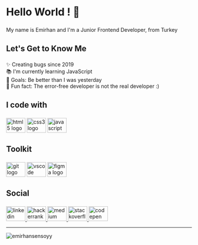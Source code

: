 <h1 align="left">Hello World ! 👋</h1>

###

<p align="left">My name is Emirhan and I'm a Junior Frontend Developer, from Turkey</p>

###

<h2 align="left">Let's Get to Know Me</h2>

###

<p align="left">✨ Creating bugs since 2019<br>📚 I'm currently learning JavaScript<br>🎯 Goals: Be better than I was yesterday <br>🎲 Fun fact: The error-free developer is not the real developer :)</p>

###

<h2 align="left">I code with</h2>

###

<div align="left">
  <img src="https://cdn.jsdelivr.net/gh/devicons/devicon/icons/html5/html5-original.svg" height="40" width="52" alt="html5 logo"  />
  <img src="https://cdn.jsdelivr.net/gh/devicons/devicon/icons/css3/css3-original.svg" height="40" width="52" alt="css3 logo"  />
  <img src="https://cdn.jsdelivr.net/gh/devicons/devicon/icons/javascript/javascript-original.svg" height="40" width="52" alt="javascript logo"  />
</div>

###

<h2 align="left">Toolkit</h2>

###

<div align="left">
  <img src="https://cdn.jsdelivr.net/gh/devicons/devicon/icons/git/git-original.svg" height="40" width="52" alt="git logo"  />
  <img src="https://cdn.jsdelivr.net/gh/devicons/devicon/icons/vscode/vscode-original.svg" height="40" width="52" alt="vscode logo"  />
  <img src="https://cdn.jsdelivr.net/gh/devicons/devicon/icons/figma/figma-original.svg" height="40" width="52" alt="figma logo"  />
</div>

###

<h2 align="left">Social</h2>

###

<div align="left">
  <a href="https://www.linkedin.com/in/emirhansensoyy/" target="_blank">
    <img src="https://raw.githubusercontent.com/maurodesouza/profile-readme-generator/master/src/assets/icons/social/linkedin/default.svg" width="52" height="40" alt="linkedin logo"  />
  </a>
  <a href="https://www.hackerrank.com/emirhansensoyy?hr_r=1" target="_blank">
    <img src="https://raw.githubusercontent.com/maurodesouza/profile-readme-generator/master/src/assets/icons/social/hackerrank/default.svg" width="52" height="40" alt="hackerrank logo"  />
  </a>
  <a href="https://medium.com/@emirhansensoy" target="_blank">
    <img src="https://raw.githubusercontent.com/maurodesouza/profile-readme-generator/master/src/assets/icons/social/medium/default.svg" width="52" height="40" alt="medium logo"  />
  </a>
  <a href="https://stackoverflow.com/users/19565561/emirhan-sensoy" target="_blank">
    <img src="https://raw.githubusercontent.com/maurodesouza/profile-readme-generator/master/src/assets/icons/social/stackoverflow/default.svg" width="52" height="40" alt="stackoverflow logo"  />
  </a>
  <a href="https://codepen.io/emirhansensoyy" target="_blank">
    <img src="https://raw.githubusercontent.com/maurodesouza/profile-readme-generator/master/src/assets/icons/social/codepen/default.svg" width="52" height="40" alt="codepen logo"  />
  </a>
</div>
 
 <hr>


<!-- <p>&nbsp;<img  src="https://github-readme-stats.vercel.app/api?username=emirhansensoyy&show_icons=true&locale=en" alt="emirhansensoyy" /></p>
<p><img align="left" src="https://github-readme-stats.vercel.app/api/top-langs?username=emirhansensoyy&show_icons=true&locale=en&layout=compact" alt="emirhansensoyy" /></p> -->
<p><img  src="https://github-readme-streak-stats.herokuapp.com/?user=emirhansensoyy&" alt="emirhansensoyy" /></p>

